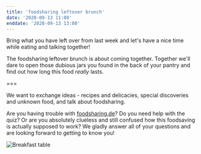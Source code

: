 ```yaml
---
title: 'foodsharing leftover brunch'
date: '2020-09-13 11:00'
enddate: '2020-09-13 13:00'
---
```


Bring what you have left over from last week and let's have a nice time while eating and talking together!

The foodsharing leftover brunch is about coming together.
Together we'll dare to open those dubious jars you found in the back of your pantry and find out how long this food _really_ lasts.

===

We want to exchange ideas - recipes and delicacies, special discoveries and unknown food, and talk about foodsharing.

Are you having trouble with [foodsharing.de](https://foodsharing.de)? Do you need help with the quiz? Or are you absolutely clueless and still confused how this foodsaving is actually supposed to work?
We gladly answer all of your questions and are looking forward to getting to know you!

![Breakfast table](/pics/breakfast.jpg)
